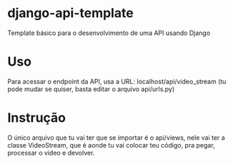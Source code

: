 # django-api-template
Template básico para o desenvolvimento de uma API usando Django

# Uso
Para acessar o endpoint da API, usa a URL: localhost/api/video_stream (tu pode mudar se quiser, basta editar o arquivo api/urls.py)

# Instrução
O único arquivo que tu vai ter que se importar é o api/views, nele vai ter a classe VideoStream, que é aonde tu vai colocar teu código, pra pegar, processar o video e devolver.
